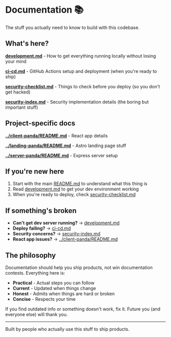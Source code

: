 # Documentation 📚

The stuff you actually need to know to build with this codebase.

## What's here?

**[development.md](./development.md)** - How to get everything running locally without losing your mind

**[ci-cd.md](./ci-cd.md)** - GitHub Actions setup and deployment (when you're ready to ship)

**[security-checklist.md](./security-checklist.md)** - Things to check before you deploy (so you don't get hacked)

**[security-index.md](./security-index.md)** - Security implementation details (the boring but important stuff)

## Project-specific docs

**[../client-panda/README.md](../client-panda/README.md)** - React app details

**[../landing-panda/README.md](../landing-panda/README.md)** - Astro landing page stuff

**[../server-panda/README.md](../server-panda/README.md)** - Express server setup

## If you're new here

1. Start with the main [README.md](../README.md) to understand what this thing is
2. Read [development.md](./development.md) to get your dev environment working
3. When you're ready to deploy, check [security-checklist.md](./security-checklist.md)

## If something's broken

- **Can't get dev server running?** → [development.md](./development.md)
- **Deploy failing?** → [ci-cd.md](./ci-cd.md)  
- **Security concerns?** → [security-index.md](./security-index.md)
- **React app issues?** → [../client-panda/README.md](../client-panda/README.md)

## The philosophy

Documentation should help you ship products, not win documentation contests. Everything here is:

- **Practical** - Actual steps you can follow
- **Current** - Updated when things change
- **Honest** - Admits when things are hard or broken
- **Concise** - Respects your time

If you find outdated info or something doesn't work, fix it. Future you (and everyone else) will thank you.

---

Built by people who actually use this stuff to ship products.